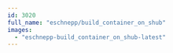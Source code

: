 ```yaml
---
id: 3020
full_name: "eschnepp/build_container_on_shub"
images: 
  - "eschnepp-build_container_on_shub-latest"
---
```

